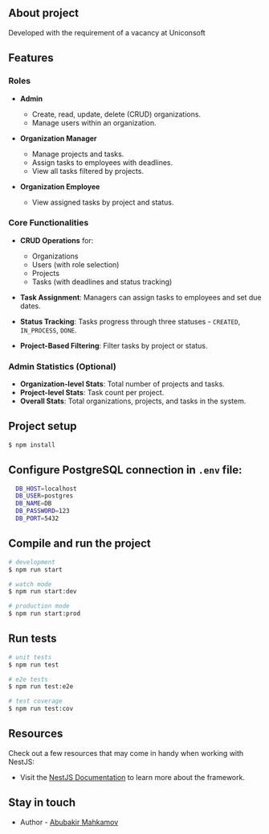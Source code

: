 ## About project
Developed with the requirement of a vacancy at Uniconsoft

## Features

### Roles
- **Admin**
  - Create, read, update, delete (CRUD) organizations.
  - Manage users within an organization.
  
- **Organization Manager**
  - Manage projects and tasks.
  - Assign tasks to employees with deadlines.
  - View all tasks filtered by projects.

- **Organization Employee**
  - View assigned tasks by project and status.

### Core Functionalities
- **CRUD Operations** for:
  - Organizations
  - Users (with role selection)
  - Projects
  - Tasks (with deadlines and status tracking)
  
- **Task Assignment**: Managers can assign tasks to employees and set due dates.
- **Status Tracking**: Tasks progress through three statuses - `CREATED`, `IN_PROCESS`, `DONE`.
- **Project-Based Filtering**: Filter tasks by project or status.

### Admin Statistics (Optional)
- **Organization-level Stats**: Total number of projects and tasks.
- **Project-level Stats**: Task count per project.
- **Overall Stats**: Total organizations, projects, and tasks in the system.



## Project setup

```bash
$ npm install
```

## Configure PostgreSQL connection in `.env` file:
  ```bash
    DB_HOST=localhost
    DB_USER=postgres
    DB_NAME=DB
    DB_PASSWORD=123
    DB_PORT=5432
  ```

## Compile and run the project

```bash
# development
$ npm run start

# watch mode
$ npm run start:dev

# production mode
$ npm run start:prod
```

## Run tests

```bash
# unit tests
$ npm run test

# e2e tests
$ npm run test:e2e

# test coverage
$ npm run test:cov
```

## Resources

Check out a few resources that may come in handy when working with NestJS:

- Visit the [NestJS Documentation](https://docs.nestjs.com) to learn more about the framework.

## Stay in touch

- Author - [Abubakir Mahkamov](https://t.me/mahkamov_abubakir)